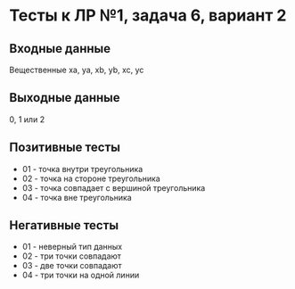 # Тесты к ЛР №1, задача 6, вариант 2

## Входные данные

Вещественные xa, ya, xb, yb, xc, yc

## Выходные данные

0, 1 или 2

## Позитивные тесты

- 01 - точка внутри треугольника
- 02 - точка на стороне треугольника
- 03 - точка совпадает с вершиной треугольника
- 04 - точка вне треугольника

## Негативные тесты

- 01 - неверный тип данных
- 02 - три точки совпадают
- 03 - две точки совпадают
- 04 - три точки на одной линии